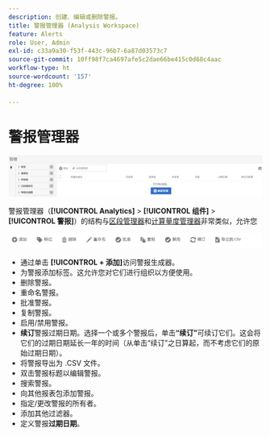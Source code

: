 ```yaml
---
description: 创建、编辑或删除警报。
title: 警报管理器 (Analysis Workspace)
feature: Alerts
role: User, Admin
exl-id: c33a9a30-f53f-443c-96b7-6a87d03573c7
source-git-commit: 10ff98f7ca4697afe5c2dae66be415c0d68c4aac
workflow-type: ht
source-wordcount: '157'
ht-degree: 100%

---
```


# 警报管理器

![](assets/alert-manager.png)

警报管理器（**[!UICONTROL Analytics]** > **[!UICONTROL 组件]** > **[!UICONTROL 警报]**）的结构与[区段管理器](https://experienceleague.adobe.com/docs/analytics/components/segmentation/segmentation-workflow/seg-manage.html?lang=zh-Hans)和[计算量度管理器](https://experienceleague.adobe.com/docs/analytics/components/calculated-metrics/calcmetric-workflow/cm-manager.html?lang=zh-Hans)非常类似，允许您

![](assets/alert-manager-tasks.png)

* 通过单击 **[!UICONTROL + 添加]**&#x200B;访问警报生成器。
* 为警报添加标签。这允许您对它们进行组织以方便使用。
* 删除警报。
* 重命名警报。
* 批准警报。
* 复制警报。
* 启用/禁用警报。
* **续订**&#x200B;警报过期日期。选择一个或多个警报后，单击&#x200B;**“续订”**&#x200B;可续订它们。这会将它们的过期日期延长一年的时间（从单击“续订”之日算起，而不考虑它们的原始过期日期）。
* 将警报导出为 .CSV 文件。
* 双击警报标题以编辑警报。
* 搜索警报。
* 向其他报表包添加警报。
* 指定/更改警报的所有者。
* 添加其他过滤器。
* 定义警报&#x200B;**过期日期**。

